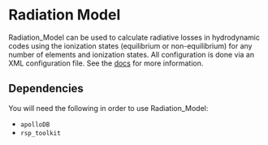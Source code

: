 # Radiation Model
Radiation_Model can be used to calculate radiative losses in hydrodynamic codes using the ionization states (equilibrium or non-equilibrium) for any number of elements and ionization states. All configuration is done via an XML configuration file. See the [docs](http://rice-solar-physics.github.io/Radiation_Model/) for more information.

## Dependencies
You will need the following in order to use Radiation_Model:

* `apolloDB`
* `rsp_toolkit`
